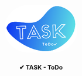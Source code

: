 <h1 align="center"><img src="src/assets/task.png" width="200px" style="border-radius:100px">
</h1>

<h3 align="center">
&#10004; TASK - ToDo 
</h3>